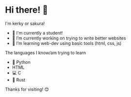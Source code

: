 # Hi there! 👋

I'm kerky or sakura!

- 💼 I'm currently a student!
- 🔭 I’m currently working on trying to write better websites
- 🌱 I’m learning web-dev using basic tools (html, css, js)


The languages I know/am trying to learn
- :snake: Python
- HTML
- :computer: C
- 🦀 Rust

Thanks for visiting! 😊
